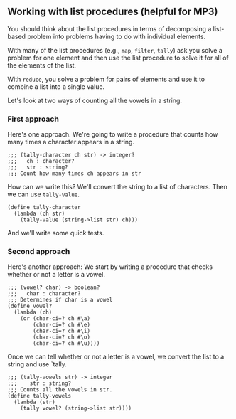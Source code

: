 
Working with list procedures (helpful for MP3)
----------------------------------------------

You should think about the list procedures in terms of decomposing
a list-based problem into problems having to do with individual elements.

With many of the list procedures (e.g., `map`, `filter`, `tally`) ask
you solve a problem for one element and then use the list procedure
to solve it for all of the elements of the list.

With `reduce`, you solve a problem for pairs of elements and use it
to combine a list into a single value.

Let's look at two ways of counting all the vowels in a string.

### First approach

Here's one approach.  We're going to write a procedure that counts
how many times a character appears in a string.  

```drracket
;;; (tally-character ch str) -> integer?
;;;   ch : character?
;;;   str : string?
;;; Count how many times ch appears in str
```

How can we write this?  We'll convert the string to a list of
characters.  Then we can use `tally-value`.

```drracket
(define tally-character
  (lambda (ch str)
    (tally-value (string->list str) ch)))
```

And we'll write some quick tests.  

### Second approach

Here's another approach: We start by writing a procedure that checks
whether or not a letter is a vowel.

```drracket
;;; (vowel? char) -> boolean?
;;;   char : character?
;;; Determines if char is a vowel
(define vowel?
  (lambda (ch)
    (or (char-ci=? ch #\a)
        (char-ci=? ch #\e)
        (char-ci=? ch #\i)
        (char-ci=? ch #\o)
        (char-ci=? ch #\u))))
```

Once we can tell whether or not a letter is a vowel, we convert the
list to a string and use `tally.

```drracket
;;; (tally-vowels str) -> integer
;;;    str : string?
;;; Counts all the vowels in str.
(define tally-vowels
  (lambda (str)
    (tally vowel? (string->list str))))
```

